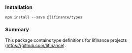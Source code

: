 ### Installation

```
npm install --save @lifinance/types
```

### Summary

This package contains type definitions for lifinance projects (https://github.com/lifinance).